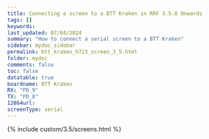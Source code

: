 ```yaml
---
title: Connecting a screen to a BTT Kraken in RRF 3.5.0 Onwards
tags: []
keywords: 
last_updated: 07/04/2024
summary: "How to connect a serial screen to a BTT Kraken"
sidebar: mydoc_sidebar
permalink: btt_kraken_h723_screen_3_5.html
folder: mydoc
comments: false
toc: false
datatable: true
boardname: BTT Kraken
RX: "PD_9"
TX: "PD_8"
12864url:
screenType: serial
---
```


{% include custom/3.5/screens.html %}
